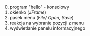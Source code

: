 0. program "hello" - konsolowy
1. okienko (_JFrame_)
2. pasek menu (_File/ Open, Save_)
3. reakcja na wybranie pozycji z menu
4. wyświetlanie panelu informacyjnego
